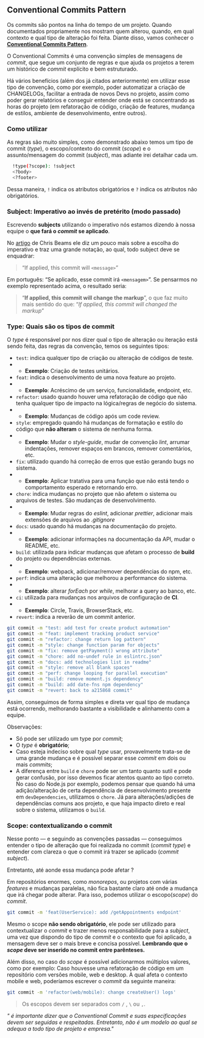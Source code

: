 ## Conventional Commits Pattern

Os commits são pontos na linha do tempo de um projeto. Quando documentados propriamente nos mostram quem alterou, quando, em qual contexto e qual tipo de alteração foi feita. Diante disso, vamos conhecer o [**Conventional Commits Pattern**](https://www.conventionalcommits.org/en/v1.0.0/).

O Conventional Commits é uma convenção simples de mensagens de _commit_, que segue um conjunto de regras e que ajuda os projetos a terem um histórico de _commit_ explícito e bem estruturado.

Há vários benefícios (além dos já citados anteriormente) em utilizar esse tipo de convenção, como por exemplo, poder automatizar a criação de CHANGELOGs, facilitar a entrada de novos Devs no projeto, assim como poder gerar relatórios e conseguir entender onde está se concentrando as horas do projeto (em refatoração de código, criação de features, mudança de estilos, ambiente de desenvolvimento, entre outros).

### Como utilizar

As regras são muito simples, como demonstrado abaixo temos um tipo de commit (_type_), o escopo/contexto do commit (_scope_) e o assunto/mensagem do commit (_subject_), mas adiante irei detalhar cada um.

```bash
  !type(?scope): !subject
  <?body>
  <?footer>
```

Dessa maneira, `!` indica os atributos obrigatórios e `?` indica os atributos não obrigatórios.

### Subject: Imperativo ao invés de pretérito (modo passado)

Escrevendo **subjects** utilizando o imperativo nós estamos dizendo à nossa equipe o **que fará o _commit_ se aplicado**.

No [artigo](https://chris.beams.io/posts/git-commit/#imperative) de Chris Beams ele diz um pouco mais sobre a escolha do imperativo e traz uma grande notação, ao qual, todo subject deve se enquadrar:

> “If applied, this commit will `<message>`”

Em português: “Se aplicado, esse commit irá `<mensagem>`”. Se pensarmos no exemplo representado acima, o resultado seria:

> “**If applied, this commit will change the markup**”, o que faz muito mais sentido do que: “_If applied, this commit will changed the markup_”

### Type: Quais são os tipos de commit

O _type_ é responsável por nos dizer qual o tipo de alteração ou iteração está sendo feita, das regras da convenção, temos os seguintes tipos:

- `test`: indica qualquer tipo de criação ou alteração de códigos de teste.
- - **Exemplo**: Criação de testes unitários.
- `feat`: indica o desenvolvimento de uma nova feature ao projeto.
- - **Exemplo**: Acréscimo de um serviço, funcionalidade, endpoint, etc.
- `refactor`: usado quando houver uma refatoração de código que não tenha qualquer tipo de impacto na lógica/regras de negócio do sistema.
- - **Exemplo**: Mudanças de código após um code review.
- `style`: empregado quando há mudanças de formatação e estilo do código que **não alteram** o sistema de nenhuma forma.
- - **Exemplo**: Mudar o _style-guide_, mudar de convenção _lint_, arrumar indentações, remover espaços em brancos, remover comentários, etc.
- `fix`: utilizado quando há correção de erros que estão gerando bugs no sistema.
- - **Exemplo**: Aplicar tratativa para uma função que não está tendo o comportamento esperado e retornando erro.
- `chore`: indica mudanças no projeto que não afetem o sistema ou arquivos de testes. São mudanças de desenvolvimento.
- - **Exemplo**: Mudar regras do _eslint_, adicionar _prettier_, adicionar mais extensões de arquivos ao ._gitignore_
- `docs`: usado quando há mudanças na documentação do projeto.
- - **Exemplo**: adicionar informações na documentação da API, mudar o README, etc.
- `build`: utilizada para indicar mudanças que afetam o processo de **build** do projeto ou dependências externas.
- - **Exemplo**: webpack, adicionar/remover dependências do npm, etc.
- `perf`: indica uma alteração que melhorou a performance do sistema.
- - **Exemplo**: alterar _forEach_ por _while_, melhorar a query ao banco, etc.
- `ci`: utilizada para mudanças nos arquivos de configuração de **CI**.
- - **Exemplo**: Circle, Travis, BrowserStack, etc.
- `revert`: indica a reverão de um commit anterior.

```bash
git commit -m "test: add test for create product automation"
git commit -m "feat: implement tracking product service"
git commit -m "refactor: change return log pattern"
git commit -m "style: change function param for objects"
git commit -m "fix: remove getPayment() wrong attribute"
git commit -m "chore: add no-undef rule in eslintrc.json"
git commit -m "docs: add technologies list in readme"
git commit -m "style: remove all blank spaces"
git commit -m "perf: change looping for parallel execution"
git commit -m "build: remove moment.js dependency"
git commit -m "build: add date-fns npm dependency"
git commit -m "revert: back to a215868 commit"
```

Assim, conseguimos de forma simples e direta ver qual tipo de mudança está ocorrendo, melhorando bastante a visibilidade e alinhamento com a equipe.

Observações:

- Só pode ser utilizado um type por _commit_;
- O _type_ é **obrigatório**;
- Caso esteja indeciso sobre qual _type_ usar, provavelmente trata-se de uma grande mudança e é possível separar esse _commit_ em dois ou mais _commits_;
- A diferença entre `build` e `chore` pode ser um tanto quanto sutil e pode gerar confusão, por isso devemos ficar atentos quanto ao tipo correto. No caso do Node.js por exemplo, podemos pensar que quando há uma adição/alteração de certa dependência de desenvolvimento presente em `devDependencies`, utilizamos o `chore`. Já para alterações/adições de dependências comuns aos projeto, e que haja impacto direto e real sobre o sistema, utilizamos o `build`.

### Scope: contextualizando o commit

Nesse ponto — e seguindo as convenções passadas — conseguimos entender o tipo de alteração que foi realizada no commit (_commit type_) e entender com clareza o que o commit irá trazer se aplicado (_commit subject_).

Entretanto, até aonde essa mudança pode afetar ?

Em repositórios enormes, como _monorepos_, ou projetos com várias _features_ e mudanças paralelas, não fica bastante claro até onde a mudança que irá chegar pode alterar. Para isso, podemos utilizar o escopo(_scope_) do _commit_.

```bash
git commit -m 'feat(UserService): add /getAppointments endpoint'
```

Mesmo o scope **não sendo obrigatório**, ele pode ser utilizado para contextualizar o _commit_ e trazer menos responsabilidade para a _subject_, uma vez que dispondo do tipo de _commit_ e o contexto que foi aplicado, a mensagem deve ser o mais breve e concisa possível. **Lembrando que o _scope_ deve ser inserido no commit entre parênteses.**

Além disso, no caso do _scope_ é possível adicionarmos múltiplos valores, como por exemplo: Caso houvesse uma refatoração de código em um repositório com versões mobile, web e desktop. A qual afeta o contexto mobile e web, poderíamos escrever o _commit_ da seguinte maneira:

```bash
git commit -m 'refactor(web/mobile): change createUser() logs'
```

> Os escopos devem ser separados com `/` , `\` ou `,`.

_" é importante dizer que o *Conventional Commit* e suas especificações devem ser seguidas e respeitadas. Entretanto, não é um modelo ao qual se adequa a todo tipo de projeto e empresa."_
